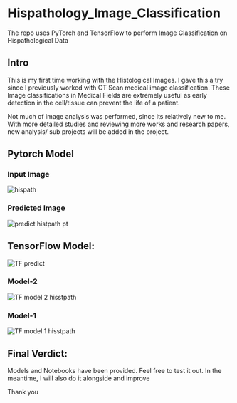 # Hispathology_Image_Classification
The repo uses PyTorch and TensorFlow to perform Image Classification on Hispathological Data


## Intro

This is my first time working with the Histological Images. I gave this a try since I previously worked with CT Scan medical image classification.
These Image classifications in Medical Fields are extremely useful as early detection in the cell/tissue can prevent the life of a patient.

Not much of image analysis was performed, since its relatively new to me. With more detailed studies and reviewing more works and research papers, new analysis/ sub projects will be added in the project.

## Pytorch Model

### Input Image
![hispath](https://user-images.githubusercontent.com/85514219/229327190-062499d9-23ca-4a80-b08b-ccb51b9ec511.png)

### Predicted Image
![predict histpath pt](https://user-images.githubusercontent.com/85514219/229327188-9710c8c5-ac60-4147-ab2d-f9e590e71bfa.png)


## TensorFlow Model:

![TF predict](https://user-images.githubusercontent.com/85514219/229327216-90de9ee1-fc86-48f1-ae0b-81f5efb43485.png)

### Model-2
![TF model 2 hisstpath](https://user-images.githubusercontent.com/85514219/229327218-877c181b-35d0-4a89-898d-24e228878ed5.png)

### Model-1
![TF model 1 hisstpath](https://user-images.githubusercontent.com/85514219/229327220-ec3d1eef-9a89-4b99-a495-c6f95ae04933.png)

## Final Verdict:

Models and Notebooks have been provided. Feel free to test it out.
In the meantime, I will also do it alongside and improve

Thank you
